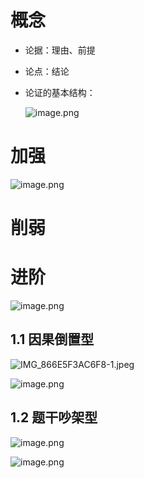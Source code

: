 # 概念

- 论据：理由、前提

- 论点：结论

- 论证的基本结构：

  ![image.png](https://p9-juejin.byteimg.com/tos-cn-i-k3u1fbpfcp/8c3d61e99c1d4442ba1377866edb62cd~tplv-k3u1fbpfcp-watermark.image?)



# 加强

![image.png](https://p3-juejin.byteimg.com/tos-cn-i-k3u1fbpfcp/e182e443ce8d40a1a523256dd0f8d8e3~tplv-k3u1fbpfcp-watermark.image?)



# 削弱





# 进阶



![image.png](https://p1-juejin.byteimg.com/tos-cn-i-k3u1fbpfcp/7c55df03ee21493a9242cf5fcf054415~tplv-k3u1fbpfcp-watermark.image?)



## 1.1 因果倒置型


![IMG_866E5F3AC6F8-1.jpeg](https://p1-juejin.byteimg.com/tos-cn-i-k3u1fbpfcp/228a11f298ed41bf982835bfb8bb300f~tplv-k3u1fbpfcp-watermark.image?)

![image.png](https://p1-juejin.byteimg.com/tos-cn-i-k3u1fbpfcp/c7a93df6ad5141bfb4a62b17823a0a86~tplv-k3u1fbpfcp-watermark.image?)



## 1.2 题干吵架型

![image.png](https://p9-juejin.byteimg.com/tos-cn-i-k3u1fbpfcp/55dc8bc432924a2499b8121337a84cd9~tplv-k3u1fbpfcp-watermark.image?)

![image.png](https://p1-juejin.byteimg.com/tos-cn-i-k3u1fbpfcp/a2ea71e88a054487b9709c6d6ff79675~tplv-k3u1fbpfcp-watermark.image?)